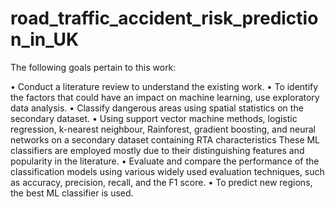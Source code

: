 # road_traffic_accident_risk_prediction_in_UK

The following goals pertain to this work:

•	Conduct a literature review to understand the existing work.
•	To identify the factors that could have an impact on machine learning, use exploratory data analysis.
•	Classify dangerous areas using spatial statistics on the secondary dataset.
•	 Using support vector machine methods, logistic regression, k-nearest neighbour, Rainforest, gradient boosting, and neural networks on a secondary dataset containing RTA characteristics These ML classifiers are employed mostly due to their distinguishing features and popularity in the literature.
•	Evaluate and compare the performance of the classification models using various widely used evaluation techniques, such as accuracy, precision, recall, and the F1 score.
•	To predict new regions, the best ML classifier is used. 

